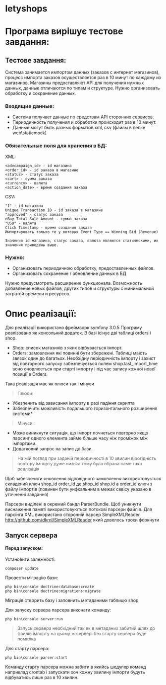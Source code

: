 letyshops
=========

# Програма вирішує тестове завдання:
## Тестове завдання:
Система занимается импортом данных (заказов с интернет магазинов), процесс импорта заказов осуществляется раз в 10 минут по каждому из магазинов.
Магазины предоставляют API для получения нужных данных, данные отличаются по типам и структуре.
Нужно организовать обработку и сохранение данных.

### Входящие данные:
* Система получает данные по средствам API сторонних сервисов.
* Периодичность получения и обработки происходит раз в 10 минут.
* Данные могут быть разных форматов xml, csv (файлы в пепке web\staticmock)
### Обязательные поля для хранения в БД:
XML: 
```
<advcampaign_id> - id магазина
<order_id> - id заказа в магазине
<status> - статус заказа
<cart> - сумма заказа
<currency> - валюта
<action_date> - время создания заказа
```
 CSV:
```
"1" - id магазина
Unique Transaction ID - id заказа в магазине
"approved" - статус заказа
eBay Total Sale Amount - сумма заказа
"USD" - валюта
Click Timestamp - время создания заказа
Импортировать только те у которых Event Type == Winning Bid (Revenue)

Значения id магазина, статус заказа, валюта являются статическими, их значения приведены выше.
```
### Нужно:
* Организовать периодичною обработку, предоставленных файлов.
* Организовать сохранение / обновление данных в БД

Нужно предусмотреть расширение функционала.
Возможность добавление новых файлов, других типов и структуры с минимальной затратой времени и ресурсов.

# Опис реалізації:
Для реалізації використано фреймворк symfony 3.0.5
Програму реалізовано як консольний додаток. 
В базі ісінує  дві таблиці orders і shop. 
* Shop: список магазинів з яких відбувається імпорт. 
* Оrders: замовлення які повинні бути збережені. 
Таблиці мають звязок один до багатьох. 
Необхідну періодичність імпорту і захист від повторного запуску забезпечується полем 
shop.last_import_time 
воно оновлюється при старті імпорту і під час запису кожної нової позиції в Оrders.

Така реалізація має як плюси так і мінуси
> Плюси:
- Убезпечить від зависання імпорту в разі падіння скрипта
- Забезпечить можливість подальшого горизонтального розширення системи* 
> Мінуси:
- Може виникнути ситуація, що імпорт почнеться повторно якщо парсинг одного елемента 
займе більше часу ніж проміжок між імпортами.
- Додатковий запрос на запис до бази.
> На мій погляд при заданій періодичності в 10 хвилин вірогідність повтору імпорту дуже низька тому була обрана саме така реалізація   

Щоб забезпечити оновлення відповідного замовлення використовується складений ключ shop_id order_id де shop_id  shop.id a 
 order_id ключ з файлу імпортів (повинен бути унфкальним в межах севісу указано в уточненні завдання)

Парсери виділені в окремий бандл ParserBundle.
Щоб уникнути виснаження памяті використовуються потокові парсери файлів. 
Для парсінга XML використано сторонній парсер SimpleXMLReader http://github.com/dkrnl/SimpleXMLReader
який довелось трохи форкнути 

## Запуск сервера

#### Перед запуском:
 Установити залежності:
```
composer update
```
 Провести міграцію бази: 
```
php bin\console doctrine:database:create
php bin\console doctrine:migrations:migrate
```
Міграція створить базу і заповнить метаданими таблицю shop

Для запуску сервера парсера виконати команду:
```
php bin\console server:run
```

> Запуск сервера необхідний так як в метаданих забитий шлях до файлів імпорту на цьому ж сервері без старту сервера буде помилка 
 

Для старту парсера: 
```
php bin\console parser:start
```

Команду старту парсера можна забити в якийсь шедулер команд наприклад crontab і запускати хоч кожну хвилину імпорти будуть відбуватись лише раз в 10 хвилин. 



